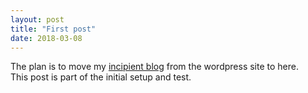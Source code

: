 ```yaml
---
layout: post
title: "First post"
date: 2018-03-08
---
```


The plan is to move my [incipient blog](https://sidrav1.com) from the wordpress site to here.<br>This post is part of the initial setup and test.
